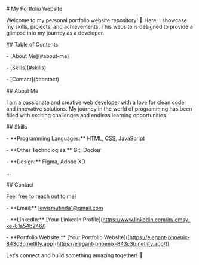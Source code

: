 \# My Portfolio Website

  

Welcome to my personal portfolio website repository! 🚀 Here, I showcase my skills, projects, and achievements. This website is designed to provide a glimpse into my journey as a developer.

  

\## Table of Contents

  

\- \[About Me\](#about-me)

\- \[Skills\](#skills)

\- \[Contact\](#contact)

  

\## About Me

  

I am a passionate and creative web developer with a love for clean code and innovative solutions. My journey in the world of programming has been filled with exciting challenges and endless learning opportunities.

  

\## Skills

  

\- \*\*Programming Languages:\*\* HTML, CSS, JavaScript

\- \*\*Other Technologies:\*\* Git, Docker

\- \*\*Design:\*\* Figma, Adobe XD

  

  

...

  

\## Contact

  

Feel free to reach out to me!

  

\- \*\*Email:\*\* lewismutinda1@gmail.com

\- \*\*LinkedIn:\*\* \[Your LinkedIn Profile\](https://www.linkedin.com/in/lemsy-ke-81a54b246/)

\- \*\*Portfolio Website:\*\* \[Your Portfolio Website\]([https://elegant-phoenix-843c3b.netlify.app](https://elegant-phoenix-843c3b.netlify.app/))

  

Let's connect and build something amazing together! 🌟

